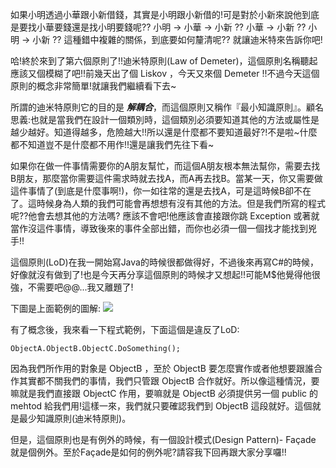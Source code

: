 如果小明透過小華跟小新借錢，其實是小明跟小新借的!可是對於小新來說他到底是要找小華要錢還是找小明要錢呢?? 小明 -> 小華 -> 小新 ?? 小華 -> 小新 ?? 小明 -> 小新 ?? 這種錯中複雜的關係，到底要如何釐清呢?? 就讓迪米特來告訴你吧!
  
哈!終於來到了第六個原則了!!迪米特原則(Law of Demeter)，這個原則名稱聽起應該又個模糊了吧!!前幾天出了個 Liskov ，今天又來個 Demeter !!不過今天這個原則的概念非常簡單!就讓我們繼續看下去~
  
所謂的迪米特原則它的目的是 ***解耦合***，而這個原則又稱作『最小知識原則』。顧名思義:也就是當我們在設計一個類別時，這個類別必須要知道其他的方法或屬性是越少越好。知道得越多，危險越大!!所以還是什麼都不要知道最好?!不是啦~什麼都不知道豈不是什麼都不用作!!還是讓我們先往下看~
  
如果你在做一件事情需要你的A朋友幫忙，而這個A朋友根本無法幫你，需要去找B朋友，那麼當你需要這件需求時就去找A，而A再去找B。當某一天，你又需要做這件事情了(到底是什麼事啊!)，你一如往常的還是去找A，可是這時候B卻不在了。這時候身為人類的我們可能會再想想有沒有其他的方法。但是我們所寫的程式呢??他會去想其他的方法嗎? 應該不會吧!他應該會直接跟你跳 Exception 或著就當作沒這件事情，導致後來的事件全部出錯，而你也必須一個一個找才能找到兇手!!
  
這個原則(LoD)在我一開始寫Java的時候很都做得好，不過後來再寫C#的時候，好像就沒有做到了!也是今天再分享這個原則的時候才又想起!!可能M$他覺得他很強，不需要吧@@...我又離題了!
  
下圖是上面範例的圖解:
![](https://www.dropbox.com/s/qiqynvzslyw0t2t/day13_lod_example.png?dl=1)
  
有了概念後，我來看一下程式範例，下面這個是違反了LoD:
```
ObjectA.ObjectB.ObjectC.DoSomething();  
```
  
因為我們所作用的對象是 ObjectB ，至於 ObjectB 要怎麼實作或者他想要跟誰合作其實都不關我們的事情，我們只管跟 ObjectB 合作就好。所以像這種情況，要嘛就是我們直接跟 ObjectC 作用，要嘛就是 ObjectB 必須提供另一個 public 的 mehtod 給我們用!這樣一來，我們就只要確認我們到 ObjectB 這段就好。這個就是最少知識原則(迪米特原則)。
  
但是，這個原則也是有例外的時候，有一個設計模式(Design Pattern)- Façade 就是個例外。至於Façade是如何的例外呢?請容我下回再跟大家分享囉!!